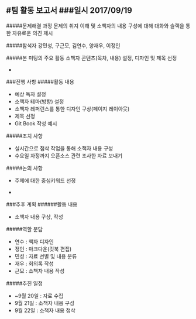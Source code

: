 #팀 활동 보고서
###일시 2017/09/19
-
#####문제해결 과정
문제의 취지 이해 및 소책자의 내용 구성에 대해 대화와 슬랙을 통한 자유로운 의견 제시

#####참석자
강민성, 구근모, 김연수, 양재우, 이정인

#####본 미팅의 주요 활동
소책자 콘텐츠(목차, 내용) 설정, 디자인 및 제목 선정

-
###진행 사항
#####활동 내용
* 예상 독자 설정  
* 소책자 테마(방향) 설정  
* 소책자 레퍼런스를 통한 디자인 구상(페이지 레이아웃)
* 제목 선정
* Git Book 작성 예시

#####조치 사항
* 실시간으로 첨삭 작업을 통해 소책자 내용 구성
* 수요일 자정까지 오픈소스 관련 조사한 자료 보내기

#####논의 사항
* 주제에 대한 중심키워드 선정

-
###추후 계획
######활동 내용
* 소책자 내용 구상, 작성

#####역할 분담
* 연수 : 책자 디자인
* 정인 : 마크다운(깃북 편집)
* 민성 : 자료 선별 및 내용 분류
* 재우 : 회의록 작성
* 근모 : 소책자 내용 작성

#####추진 일정
* ~9월 20일 : 자료 수집
* 9월 21일 : 소책자 내용 구성
* 9월 22일 : 소책자 내용 첨삭